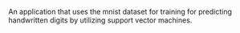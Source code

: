 An application that uses the mnist dataset for training for predicting handwritten digits by utilizing support vector machines.
